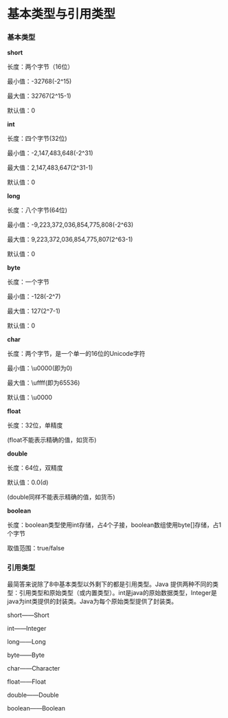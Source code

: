 # 基本类型与引用类型

### 基本类型

**short**

长度：两个字节（16位）

最小值：-32768(-2^15)

最大值：32767(2^15-1)

默认值：0

**int**

长度：四个字节(32位)

最小值：-2,147,483,648(-2^31)

最大值：2,147,483,647(2^31-1)

默认值：0

**long**

长度：八个字节(64位)

最小值：-9,223,372,036,854,775,808(-2^63)

最大值：9,223,372,036,854,775,807(2^63-1)

默认值：0

**byte**

长度：一个字节

最小值：-128(-2^7)

最大值：127(2^7-1)

默认值：0

**char**

长度：两个字节，是一个单一的16位的Unicode字符

最小值：\u0000(即为0)

最大值：\uffff(即为65536)

默认值：\u0000

**float**

长度：32位，单精度

(float不能表示精确的值，如货币)

**double**

长度：64位，双精度

默认值：0.0(d)

(double同样不能表示精确的值，如货币)

**boolean**

长度：boolean类型使用int存储，占4个子接，boolean数组使用byte[]存储，占1个字节

取值范围：true/false

### 引用类型

最简答来说除了8中基本类型以外剩下的都是引用类型。Java 提供两种不同的类型：引用类型和原始类型（或内置类型）。int是java的原始数据类型，Integer是java为int类提供的封装类。Java为每个原始类型提供了封装类。

short——Short

int——Integer

long——Long

byte——Byte

char——Character

float——Float

double——Double

boolean——Boolean